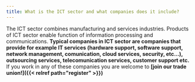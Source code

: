 ```yaml
---
title: What is the ICT sector and what companies does it include?
---
```

The ICT sector combines manufacturing and services industries. Products of ICT sector enable function of information processing and communications. **Typical companies in ICT sector are companies that provide for example IT services (hardware support, software support, network management, comunication, cloud services, security, etc...), outsourcing services, telecomunication services, customer support etc.** If you work in any of these companies you are welcome to **[join our trade union!]({{< relref path="register" >}})**

